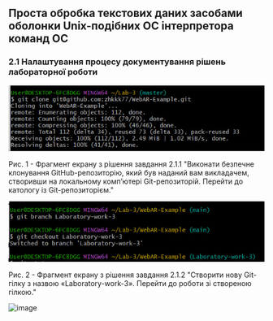 ## Проста обробка текстових даних засобами оболонки Unix-подібних ОС інтерпретора команд ОС

### 2.1 Налаштування процесу документування рішень лабораторної роботи 

![image](https://github.com/zhkkk77/WebAR-Example/blob/Laboratory-work-3/photo_21.jpg)

Рис. 1 - Фрагмент екрану з рішення завдання 2.1.1 "Виконати безпечне клонування GitHub-репозиторію, який був наданий вам
викладачем, створивши на локальному комп’ютері Git-репозиторій. Перейти до катологу із Git-репозиторієм."

![image](https://github.com/zhkkk77/WebAR-Example/blob/Laboratory-work-3/photo_22.jpg)

Рис. 2 -  Фрагмент екрану з рішення завдання 2.1.2 "Створити нову Git-гілку з назвою «Laboratory-work-3». Перейти до роботи зі створеною гілкою."

![image]()
